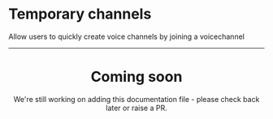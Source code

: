 # Temporary channels

Allow users to quickly create voice channels by joining a voicechannel

<ModuleOverview moduleName="temp-channels" />

---

<center><h1>Coming soon</h1></center>
<center>We're still working on adding this documentation file - please check back later or raise a PR.</center>